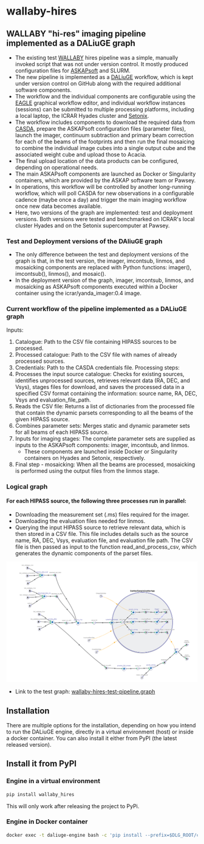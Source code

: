 # wallaby-hires

## WALLABY "hi-res" imaging pipeline implemented as a DALiuGE graph
- The existing test [WALLABY](https://wallaby-survey.org/) hires pipeline was a simple, manually invoked script that was not under version control. It mostly produced configuration files for [ASKAPsoft](https://www.atnf.csiro.au/computing/software/askapsoft/sdp/docs/current/pipelines/introduction.html) and SLURM. 
- The new pipeline is implemented as a [DALiuGE](https://daliuge.readthedocs.io/en/latest/) workflow, which is kept under version control on GitHub along with the required additional software components.
- The workflow and the individual components are configurable using the [EAGLE](https://eagle-dlg.readthedocs.io/en/master/installation.html#) graphical workflow editor, and individual workflow instances (sessions) can be submitted to multiple processing platforms, including a local laptop, the ICRAR Hyades cluster and [Setonix](https://pawsey.org.au/systems/setonix/).
- The workflow includes components to download the required data from [CASDA](https://research.csiro.au/casda/), prepare the ASKAPsoft configuration files (parameter files), launch the imager, continuum subtraction and primary beam correction for each of the beams of the footprints and then run the final mosaicing to combine the individual image cubes into a single output cube and the associated weight cube and upload those to Acacia.
- The final upload location of the data products can be configured, depending on operational needs.
- The main ASKAPsoft components are launched as Docker or Singularity containers, which are provided by the ASKAP software team or Pawsey.
- In operations, this workflow will be controlled by another long-running workflow, which will poll CASDA for new observations in a configurable cadence (maybe once a day) and trigger the main imaging workflow once new data becomes available.
- Here, two versions of the graph are implemented: test and deployment versions. Both versions were tested and benchmarked on ICRAR's local cluster Hyades and on the Setonix supercomputer at Pawsey. 

### Test and Deployment versions of the DAliuGE graph
- The only difference between the test and deployment versions of the graph is that, in the test version, the imager, imcontsub, linmos, and mosaicking components are replaced with Python functions: imager(), imcontsub(), linmos(), and mosaic().
- In the deployment version of the graph, imager, imcontsub, linmos, and mosaicking as ASKAPsoft components executed within a Docker container using the icrar/yanda_imager:0.4 image.

### Current workflow of the pipeline implemented as a DALiuGE graph
Inputs: 
1. Catalogue: Path to the CSV file containing HIPASS sources to be processed.
2. Processed catalogue: Path to the CSV file with names of already processed sources.
3. Credentials: Path to the CASDA credentials file. 
Processing steps:
1. Processes the input source catalogue: Checks for existing sources, identifies unprocessed sources, retrieves relevant data (RA, DEC, and Vsys), stages files for download, and saves the processed data in a specified CSV format containing the information: source name, RA, DEC, Vsys and evaluation_file_path. 
2. Reads the CSV file: Returns a list of dictionaries from the processed file that contain the dynamic parsets corresponding to all the beams of the given HIPASS source.
3. Combines parameter sets: Merges static and dynamic parameter sets for all beams of each HIPASS source.
4. Inputs for imaging stages: The complete parameter sets are supplied as inputs to the ASKAPsoft components: imager, imcontsub, and linmos.
     - These components are launched inside Docker or Singularity containers on Hyades and Setonix, respectively. 
6. Final step - mosaicking: When all the beams are processed, mosaicking is performed using the output files from the linmos stage. 



### Logical graph
#### For each HIPASS source, the following three processes run in parallel:
- Downloading the measurement set (.ms) files required for the imager.
- Downloading the evaluation files needed for linmos.
- Querying the input HIPASS source to retrieve relevant data, which is then stored in a CSV file. This file includes details such as the source name, RA, DEC, Vsys, evaluation file, and evaluation file path. The CSV file is then passed as input to the function read_and_process_csv, which generates the dynamic components of the parset files.

![Alt text](images/test-graph-logical.png)
 - Link to the test graph: [wallaby-hires-test-pipeline.graph](https://eagle.icrar.org/?service=GitHub&repository=ICRAR/wallaby-hires&branch=main&path=dlg-graphs&filename=wallaby-hires_test-pipeline.graph)

## Installation
There are multiple options for the installation, depending on how you intend to run the DALiuGE engine, directly in a virtual environment (host) or inside a docker container. You can also install it either from PyPI (the latest released version).

## Install it from PyPI

### Engine in a virtual environment
```bash
pip install wallaby_hires
```
This will only work after releasing the project to PyPi.
### Engine in Docker container
```bash
docker exec -t daliuge-engine bash -c 'pip install --prefix=$DLG_ROOT/code wallaby_hires'
```

